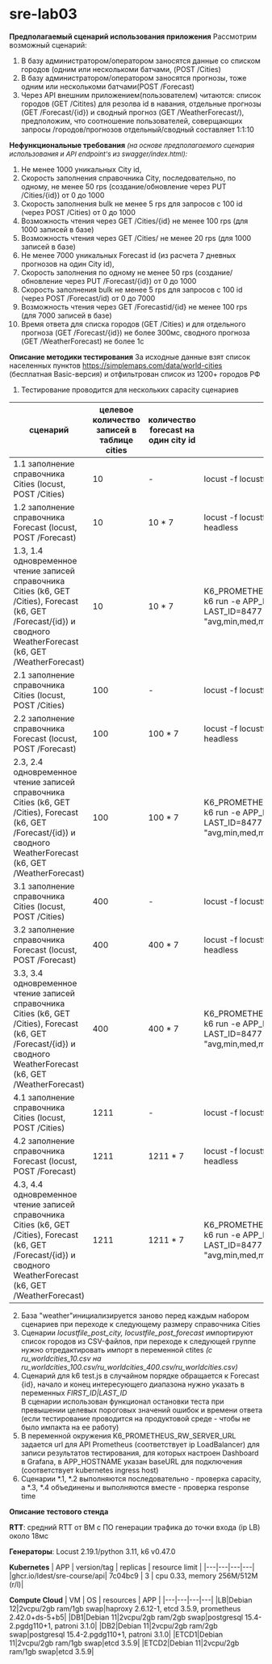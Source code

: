 # sre-lab03

**Предполагаемый сценарий использования приложения**
Рассмотрим возможный сценарий:
1. В базу администратором/оператором заносятся данные со списком городов (одним или несколькоми батчами, (POST /Cities)
2. В базу администратором/оператором заносятся прогнозы, тоже одним или несколькоми батчами(POST /Forecast)
3. Через API внешним приложением(пользователем) читаются: список городов (GET /Citites) для резолва id в навания, отдельные прогнозы (GET /Forecast/{id}) и сводный прогноз (GET /WeatherForecast/), предположим, что соотношение пользователей, соверщающих запросы /городов/прогнозов отдельный/сводный составляет 1:1:10

**Нефункциональные требования**
*<font size="2">(на основе предполагаемого сценария использования и API endpoint's из swagger/index.html)</font>:*
1. Не менее 1000 уникальных City id, 
2. Скорость заполнения справочника City, последовательно, по одному, не менее 50 rps (создание/обновление через PUT /Cities/{id}) от 0 до 1000
3. Скорость заполнения bulk не менее 5 rps для запросов с 100 id (через POST /Cities) от 0 до 1000
4. Возможность чтения через GET /Cities/{id} не менее 100 rps (для 1000 записей в базе)
5. Возможность чтения через GET /Cities/ не менее 20 rps (для 1000 записей в базе)
6. Не менее 7000 уникальных Forecast id (из расчета 7 дневных прогнозов на один City id), 
7. Скорость заполнения по одному не менее 50 rps (создание/обновление через PUT /Forecast/{id}) от 0 до 1000
8. Скорость заполнения bulk не менее 5 rps для запросов с 100 id (через POST /Forecast/id) от 0 до 7000
9. Возможность чтения через GET /Forecastid/{id} не менее 100 rps (для 7000 записей в базе)
10. Время ответа для списка городов (GET /Cities) и для отдельного прогноза (GET /Forecast/{id}) не более 300мс, сводного прогноза (GET /WeatherForecast) не более 1с


**Описание методики тестирования**
За исходные данные взят список населенных пунктов https://simplemaps.com/data/world-cities (бесплатная Basic-версия) и отфильтрован список из 1200+ городов РФ

1. Тестирование проводится для нескольких capacity сценариев

| сценарий | целевое количество записей в таблице cities | количество forecast на один city id| команда запуска сценария| 
|---|---|---|---|
| 1.1 заполнение справочника Cities (locust, POST /Cities) | 10 | - | locust -f locustfile_post_city.py -H http://app.pub.sre.lab -u 1 --headless |
| 1.2 заполнение справочника Forecast (locust, POST /Forecast) | 10 | 10 * 7 | locust -f locustfile_post_forecast.py  -H http://app.pub.sre.lab -u 1 --headless |
| 1.3, 1.4 одновременное чтение записей справочника Cities (k6, GET /Cities), Forecast (k6, GET /Forecast/{id}) и сводного WeatherForecast (k6, GET /WeatherForecast) | 10 | 10 * 7 | K6_PROMETHEUS_RW_SERVER_URL=http://91.185.85.11:9090/api/v1/write<br>k6 run -e APP_HOSTNAME=http://app.pub.sre.lab -e FIRST_ID=1 -e LAST_ID=8477 -o experimental-prometheus-rw --summary-trend-stats "avg,min,med,max,p(95),p(99)" test.js |
| 2.1 заполнение справочника Cities (locust, POST /Cities) | 100 | - | locust -f locustfile_post_city.py -H http://app.pub.sre.lab -u 1 --headless |
| 2.2 заполнение справочника Forecast (locust, POST /Forecast) | 100 | 100 * 7 | locust -f locustfile_post_forecast.py -H http://app.pub.sre.lab -u 1 --headless |
| 2.3, 2.4 одновременное чтение записей справочника Cities (k6, GET /Cities), Forecast (k6, GET /Forecast/{id}) и сводного WeatherForecast (k6, GET /WeatherForecast) | 100 | 100 * 7 | K6_PROMETHEUS_RW_SERVER_URL=http://91.185.85.11:9090/api/v1/write<br>k6 run -e APP_HOSTNAME=http://app.pub.sre.lab -e FIRST_ID=1 -e LAST_ID=8477 -o experimental-prometheus-rw --summary-trend-stats "avg,min,med,max,p(95),p(99)" test.js |
| 3.1 заполнение справочника Cities (locust, POST /Cities) | 400 | - | locust -f locustfile_post_city.py -H http://app.pub.sre.lab -u 1 --headless |
| 3.2 заполнение справочника Forecast (locust, POST /Forecast) | 400 | 400 * 7 | locust -f locustfile_post_forecast.py -H http://app.pub.sre.lab -u 1 --headless |
| 3.3, 3.4 одновременное чтение записей справочника Cities (k6, GET /Cities), Forecast (k6, GET /Forecast/{id}) и сводного WeatherForecast (k6, GET /WeatherForecast) | 400 | 400 * 7 | K6_PROMETHEUS_RW_SERVER_URL=http://91.185.85.11:9090/api/v1/write<br>k6 run -e APP_HOSTNAME=http://app.pub.sre.lab -e FIRST_ID=1 -e LAST_ID=8477 -o experimental-prometheus-rw --summary-trend-stats "avg,min,med,max,p(95),p(99)" test.js |
| 4.1 заполнение справочника Cities (locust, POST /Cities) | 1211 | - |locust -f locustfile_post_city.py -H http://app.pub.sre.lab -u 1 --headless |
| 4.2 заполнение справочника Forecast (locust, POST /Forecast) | 1211 | 1211 * 7 | locust -f locustfile_post_forecast.py -H http://app.pub.sre.lab -u 1 --headless |
| 4.3, 4.4 одновременное чтение записей справочника Cities (k6, GET /Cities), Forecast (k6, GET /Forecast/{id}) и сводного WeatherForecast (k6, GET /WeatherForecast) | 1211 | 1211 * 7 | K6_PROMETHEUS_RW_SERVER_URL=http://91.185.85.11:9090/api/v1/write<br>k6 run -e APP_HOSTNAME=http://app.pub.sre.lab -e FIRST_ID=1 -e LAST_ID=8477 -o experimental-prometheus-rw --summary-trend-stats "avg,min,med,max,p(95),p(99)" test.js |

2. База "weather"инициализируется заново перед каждым набором сценариев при переходе к следующему размеру справочника Cities
3. Сценарии *locustfile_post_city, locustfile_post_forecast* импортируют список городов из CSV-файлов, при переходе к следующей группе нужно отредактировать импорт в переменной ctites *(c ru_worldcities_10.csv на ru_worldcities_100.csv/ru_worldcities_400.csv/ru_worldcities.csv)*
4. Сценарий для k6 test.js в случайном порядке обращается к Forecast {id}, начало и конец интересующего диапазона нужно указать в переменных *FIRST_ID|LAST_ID*<br>В сценарии использован функционал остановки теста при превышении целевых пороговых значений ошибок и времени ответа (если тестирование проводится на продуктовой среде - чтобы не было импакта на ее работу)
5. В переменной окружения K6_PROMETHEUS_RW_SERVER_URL задается url для API Prometheus (соответствует ip LoadBalancer) для записи результатов тестирования, для которых настроен Dashboard в Grafana, в APP_HOSTNAME указан baseURL для подключения (соответствует kubernetes ingress host)
7. Сценарии \*.1, \*.2 выполняются последовательно - проверка capacity, а \*.3, \*.4 объединены и выполняются вместе - проверка response time

**Описание тестового стенда**

**RTT**: средний RTT от ВМ с ПО генерации трафика до точки входа (ip LB) около 18мс

**Генераторы**: Locust 2.19.1/python 3.11, k6 v0.47.0

**Kubernetes**
| APP | version/tag | replicas | resource limit |
|---|---|---|---|
|ghcr.io/ldest/sre-course/api| 7c04bc9 | 3 | cpu 0.33, memory 256M/512M (r/l)|

**Compute Cloud**
| VM | OS | resources | APP |
|---|---|---|---|
|LB|Debian 12|2vcpu/2gb ram/1gb swap|haproxy 2.6.12-1, etcd 3.5.9, prometheus 2.42.0+ds-5+b5|
|DB1|Debian 11|2vcpu/2gb ram/2gb swap|postgresql 15.4-2.pgdg110+1, patroni 3.1.0|
|DB2|Debian 11|2vcpu/2gb ram/2gb swap|postgresql 15.4-2.pgdg110+1, patroni 3.1.0|
|ETCD1|Debian 11|2vcpu/2gb ram/1gb swap|etcd 3.5.9|
|ETCD2|Debian 11|2vcpu/2gb ram/1gb swap|etcd 3.5.9|
